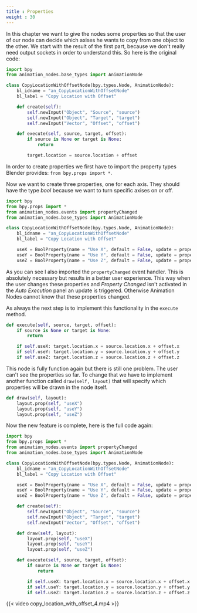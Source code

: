 ```yaml
---
title : Properties
weight : 30
---
```


In this chapter we want to give the nodes some properties so that the
user of our node can decide which axises he wants to copy from one
object to the other. We start with the result of the first part, because
we don't really need output sockets in order to understand this. So here
is the original code:

``` python
import bpy
from animation_nodes.base_types import AnimationNode

class CopyLocationWithOffsetNode(bpy.types.Node, AnimationNode):
    bl_idname = "an_CopyLocationWithOffsetNode"
    bl_label = "Copy Location with Offset"

    def create(self):
        self.newInput("Object", "Source", "source")
        self.newInput("Object", "Target", "target")
        self.newInput("Vector", "Offset", "offset")

    def execute(self, source, target, offset):
        if source is None or target is None:
            return

        target.location = source.location + offset
```

In order to create properties we first have to import the property types
Blender provides: `from bpy.props import *`.

Now we want to create three properties, one for each axis. They should
have the type *bool* because we want to turn specific axises on or off.

``` python
import bpy
from bpy.props import *
from animation_nodes.events import propertyChanged
from animation_nodes.base_types import AnimationNode

class CopyLocationWithOffsetNode(bpy.types.Node, AnimationNode):
    bl_idname = "an_CopyLocationWithOffsetNode"
    bl_label = "Copy Location with Offset"

    useX = BoolProperty(name = "Use X", default = False, update = propertyChanged)
    useY = BoolProperty(name = "Use Y", default = False, update = propertyChanged)
    useZ = BoolProperty(name = "Use Z", default = False, update = propertyChanged)
```

As you can see I also imported the `propertyChanged` event handler. This
is absolutely necessary but results in a better user experience. This
way when the user changes these properties and *Property Changed* isn't
activated in the *Auto Execution* panel an update is triggered.
Otherwise Animation Nodes cannot know that these properties changed.

As always the next step is to implement this functionality in the
`execute` method.

``` python
def execute(self, source, target, offset):
    if source is None or target is None:
        return

    if self.useX: target.location.x = source.location.x + offset.x
    if self.useY: target.location.y = source.location.y + offset.y
    if self.useZ: target.location.z = source.location.z + offset.z
```

This node is fully function again but there is still one problem. The
user can't see the properties so far. To change that we have to
implement another function called `draw(self, layout)` that will specify
which properties will be drawn in the node itself.

``` python
def draw(self, layout):
    layout.prop(self, "useX")
    layout.prop(self, "useY")
    layout.prop(self, "useZ")
```

Now the new feature is complete, here is the full code again:

``` python
import bpy
from bpy.props import *
from animation_nodes.events import propertyChanged
from animation_nodes.base_types import AnimationNode

class CopyLocationWithOffsetNode(bpy.types.Node, AnimationNode):
    bl_idname = "an_CopyLocationWithOffsetNode"
    bl_label = "Copy Location with Offset"

    useX = BoolProperty(name = "Use X", default = False, update = propertyChanged)
    useY = BoolProperty(name = "Use Y", default = False, update = propertyChanged)
    useZ = BoolProperty(name = "Use Z", default = False, update = propertyChanged)

    def create(self):
        self.newInput("Object", "Source", "source")
        self.newInput("Object", "Target", "target")
        self.newInput("Vector", "Offset", "offset")

    def draw(self, layout):
        layout.prop(self, "useX")
        layout.prop(self, "useY")
        layout.prop(self, "useZ")

    def execute(self, source, target, offset):
        if source is None or target is None:
            return

        if self.useX: target.location.x = source.location.x + offset.x
        if self.useY: target.location.y = source.location.y + offset.y
        if self.useZ: target.location.z = source.location.z + offset.z
```

{{< video copy_location_with_offset_4.mp4 >}}
